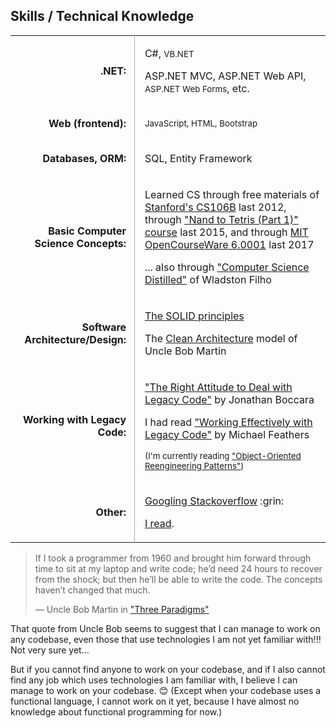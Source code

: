 <style>

  table.skills tbody tr td:nth-child(1) {
    font-weight: bold;
    text-align: right;
    padding-right: 0.8em
  }

  table.skills tbody tr td:nth-child(2) {
    border-left: 1px solid #A9A9A9;
    padding-left: 1em
  }

</style>

<div class="resume-section-content col-md-10">
    <h2 class="mb-5">Skills / Technical Knowledge</h2>
    <table class="table table-sm skills">
        <tbody>
            <tr>
                <td>.NET:</td>
                <td>
                    <p>C#, <small>VB.NET</small></p>
                    <p>ASP.NET MVC, ASP.NET Web API, <small>ASP.NET Web Forms</small>, etc.</p>
                </td>
            </tr>
            <tr>
                <td>Web (frontend):</td>
                <td>
                    <p><small>JavaScript, HTML, Bootstrap</small></p>
                </td>
            </tr>
            <tr>
                <td>Databases, ORM:</td>
                <td>
                    <p>SQL, Entity Framework</p>
                </td>
            </tr>
            <tr>
                <td>Basic Computer Science Concepts:</td>
                <td>
                    <p>
                    Learned CS through free materials of
                    <a  href="http://jeremiahflaga.blogspot.com/2012/05/cs106b-free-course-from-stanford.html">Stanford's CS106B</a> last 2012, through <a href="/files/certificates/Nand2Tetris-Cert-Coursera.pdf">"Nand to Tetris (Part 1)" course</a> last 2015, and through 
                    <a href="/2017/08/05/finished-mit-ocw-6.0001/">MIT OpenCourseWare 6.0001</a> last 2017
                    </p>
                    <p>
                    ... also through <a href="https://www.bookdepository.com/Computer-Science-Distilled-Wladston-Ferreir-Filho-Raimondo-Pictet/9780997316025?a_aid=jflaga">"Computer Science Distilled"</a> of Wladston Filho
                    </p>
                </td>
            </tr>
            <tr>
                <td>Software Architecture/Design:</td>
                <td>
                    <p>
                        <a href="https://www.youtube.com/watch?v=oar-T2KovwE">The SOLID principles</a>
                    </p>
                    <p>
                        The <a href="/2017/09/07/architecture-is-the-art-of-drawing-lines">Clean Architecture</a> model of Uncle Bob Martin
                    </p>
                </td>
            </tr>
            <tr>
                <td>Working with Legacy Code:</td>
                <td>
                    <p>
                        <a href="https://simpleprogrammer.com/deal-with-legacy-code/">"The Right Attitude to Deal with Legacy Code"</a> by Jonathan Boccara
                    </p>
                    <p>
                        I had read <a href="/2018/04/30/welc-book-by-micheal-feathers/">"Working Effectively with Legacy Code"</a> by Michael Feathers
                    </p>
                    <p>
                        <small>(I'm currently reading <a href="http://scg.unibe.ch/download/oorp/">"Object-Oriented Reengineering Patterns"</a>)</small>
                    </p>
                </td>
            </tr>
            <tr>
                <td>Other:</td>
                <td>
                    <p>
                        <a href="https://www.quora.com/Do-expert-programmers-use-Google-frequently-when-coding">Googling Stackoverflow</a> :grin:
                    </p>
                    <!-- 
                    <p>
                        I also tried solving <em>simple</em> algorithmic problems before. (<a href="/resume/anti-resume/#not-an-algorithmer">I'm not an Algorithmer</a>, so I do not have the ability to solve complex algorithmic problems.)                
                        You can view my solutions to some simple problems
                        <a href="https://github.com/jeremiahflaga/competitive-programming">here</a>.
                    </p> 
                    -->
                    <p>
                        <a href="/memorabilia/quotes/why-read/">I read</a>.
                    </p>
                </td>
            </tr>
            <!-- 
            <tr>
                <td></td>
                <td>
                    <p>
                        I had read <a href="https://www.bookdepository.com/book/9780091906818?a_aid=jflaga">"How to Win Friends and Influence People"</a>, and I am rereading it sometimes to review the things I learned from it.
                    </p>
                    <p>
                        <small>
                            <em>(I included this here because this might give me plus points... because I saw a job posting in the past which said that this book is a required reading if one is hired.)</em>
                        </small>
                    </p>
                </td>
            </tr> 
            -->
        </tbody>
    </table>


<div class="alert alert-secondary" markdown="1">

> If I took a programmer from 1960 and brought him forward through time to sit at my laptop and write code; he’d need 24 hours to recover from the shock; but then he’ll be able to write the code. The concepts haven’t changed that much.
> 
> &mdash; Uncle Bob Martin in <a href="http://blog.cleancoder.com/uncle-bob/2012/12/19/Three-Paradigms.html">"Three Paradigms"</a>

That quote from Uncle Bob seems to suggest that I can manage to work on any codebase, even those that use technologies I am not yet familiar with!!! 
Not very sure yet...

But if you cannot find anyone to work on your codebase, and if I also cannot find any job which uses technologies I am familiar with, I believe I can manage to work on your codebase. :blush: (Except when your codebase uses a functional language, I cannot work on it yet, because I have almost no knowledge about functional programming for now.)

</div>

</div>